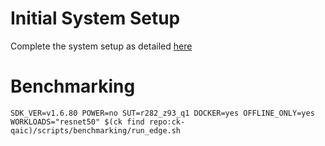 # Initial System Setup 
Complete the system setup as detailed [here](https://github.com/krai/ck-qaic/blob/main/script/setup.docker/README.md)

# Benchmarking 
``` 
SDK_VER=v1.6.80 POWER=no SUT=r282_z93_q1 DOCKER=yes OFFLINE_ONLY=yes  WORKLOADS="resnet50" $(ck find repo:ck-qaic)/scripts/benchmarking/run_edge.sh  
```